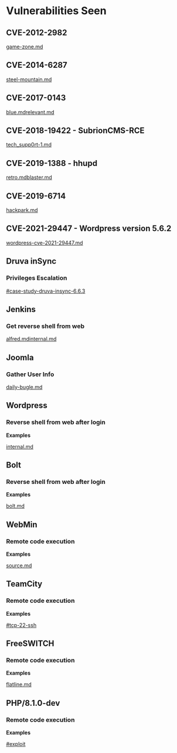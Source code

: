 # Vulnerabilities Seen

## CVE-2012-2982

[game-zone.md](../../walkthroughs/tryhackme/game-zone.md "mention")

## CVE-2014-6287

[steel-mountain.md](../../walkthroughs/tryhackme/steel-mountain.md "mention")

## CVE-2017-0143

[blue.md](../../walkthroughs/tryhackme/blue.md "mention")[relevant.md](../../walkthroughs/tryhackme/relevant.md "mention")

## CVE-2018-19422 - SubrionCMS-RCE

[tech\_supp0rt-1.md](../../walkthroughs/tryhackme/tech\_supp0rt-1.md "mention")

## CVE-2019-1388 - hhupd

[retro.md](../../walkthroughs/tryhackme/retro.md "mention")[blaster.md](../../walkthroughs/tryhackme/blaster.md "mention")

## CVE-2019-6714

[hackpark.md](../../walkthroughs/tryhackme/hackpark.md "mention")



## CVE-2021-29447 - Wordpress version 5.6.2

[wordpress-cve-2021-29447.md](../../walkthroughs/tryhackme/wordpress-cve-2021-29447.md "mention")



## Druva inSync

### Privileges Escalation

[#case-study-druva-insync-6.6.3](../../walkthroughs/tryhackme/windows-privilege-escalation.md#case-study-druva-insync-6.6.3 "mention")

## Jenkins

### Get reverse shell from web

[alfred.md](../../walkthroughs/tryhackme/alfred.md "mention")[internal.md](../../walkthroughs/tryhackme/internal.md "mention")

## Joomla

### Gather User Info

[daily-bugle.md](../../walkthroughs/tryhackme/daily-bugle.md "mention")

## Wordpress

### Reverse shell from web after login

**Examples**

[internal.md](../../walkthroughs/tryhackme/internal.md "mention")

## Bolt

### Reverse shell from web after login

**Examples**

[bolt.md](../../walkthroughs/tryhackme/bolt.md "mention")

## WebMin

### Remote code execution

**Examples**

[source.md](../../walkthroughs/tryhackme/source.md "mention")

## TeamCity

### Remote code execution

**Examples**

[#tcp-22-ssh](../../walkthroughs/tryhackme/vulnnet-internal.md#tcp-22-ssh "mention")



## FreeSWITCH

### Remote code execution

**Examples**

[flatline.md](../../walkthroughs/tryhackme/flatline.md "mention")

## PHP/8.1.0-dev

### Remote code execution

**Examples**

[#exploit](../../walkthroughs/tryhackme/agent-t.md#exploit "mention")
